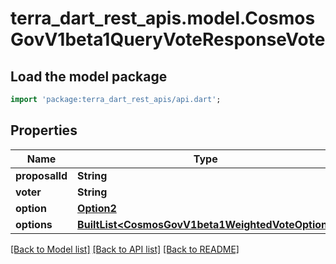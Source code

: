 # terra_dart_rest_apis.model.CosmosGovV1beta1QueryVoteResponseVote

## Load the model package
```dart
import 'package:terra_dart_rest_apis/api.dart';
```

## Properties
Name | Type | Description | Notes
------------ | ------------- | ------------- | -------------
**proposalId** | **String** |  | [optional] 
**voter** | **String** |  | [optional] 
**option** | [**Option2**](Option2.md) |  | [optional] 
**options** | [**BuiltList&lt;CosmosGovV1beta1WeightedVoteOption&gt;**](CosmosGovV1beta1WeightedVoteOption.md) |  | [optional] 

[[Back to Model list]](../README.md#documentation-for-models) [[Back to API list]](../README.md#documentation-for-api-endpoints) [[Back to README]](../README.md)


